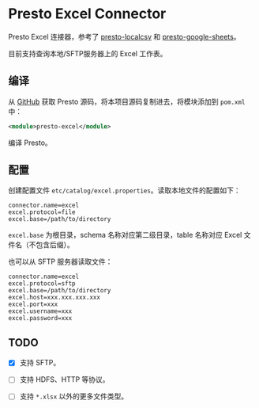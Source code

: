 # Presto Excel Connector 

Presto Excel 连接器，参考了 [presto-localcsv](https://github.com/dongqianwei/presto-localcsv) 和 [presto-google-sheets](https://github.com/prestodb/presto/tree/master/presto-google-sheets)。

目前支持查询本地/SFTP服务器上的 Excel 工作表。

## 编译

从 [GitHub](https://github.com/prestodb/presto/) 获取 Presto 源码，将本项目源码复制进去，将模块添加到 `pom.xml` 中：

```xml
<module>presto-excel</module>
```

编译 Presto。

## 配置

创建配置文件 `etc/catalog/excel.properties`。读取本地文件的配置如下：

```
connector.name=excel
excel.protocol=file
excel.base=/path/to/directory
```

`excel.base` 为根目录，schema 名称对应第二级目录，table 名称对应 Excel 文件名（不包含后缀）。

也可以从 SFTP 服务器读取文件：

```
connector.name=excel
excel.protocol=sftp
excel.base=/path/to/directory
excel.host=xxx.xxx.xxx.xxx
excel.port=xxx
excel.username=xxx
excel.password=xxx
```

## TODO

- [x] 支持 SFTP。

- [ ] 支持 HDFS、HTTP 等协议。

- [ ] 支持 `*.xlsx` 以外的更多文件类型。



